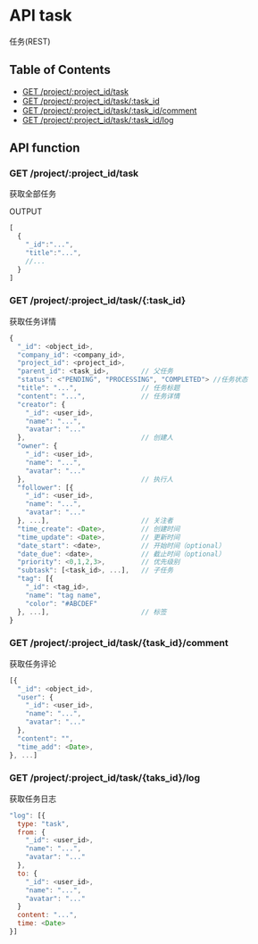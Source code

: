 # API task

任务(REST)

## Table of Contents

* [GET /project/:project_id/task](#get-project-project_id-task)
* [GET /project/:project_id/task/:task_id](#get-project-project_id-task-task_id)
* [GET /project/:project_id/task/:task_id/comment](#get-project-project_id-task-task_id-comment)
* [GET /project/:project_id/task/:task_id/log](#get-project-project_id-task-task_id-log)

## API function

### GET /project/:project_id/task

获取全部任务

OUTPUT
```javascript
[
  {
    "_id":"...",
    "title":"...",
    //...
  }
]
```

### GET /project/:project_id/task/{:task_id}

获取任务详情

```javascript
{
  "_id": <object_id>,
  "company_id": <company_id>,
  "project_id": <project_id>,
  "parent_id": <task_id>,        // 父任务
  "status": <"PENDING", "PROCESSING", "COMPLETED"> //任务状态
  "title": "...",                // 任务标题
  "content": "...",              // 任务详情
  "creator": {
    "_id": <user_id>,
    "name": "...",
    "avatar": "..."
  },                             // 创建人
  "owner": {
    "_id": <user_id>,
    "name": "...",
    "avatar": "..."
  },                             // 执行人
  "follower": [{
    "_id": <user_id>,
    "name": "...",
    "avatar": "..."
  }, ...],                       // 关注者
  "time_create": <Date>,         // 创建时间
  "time_update": <Date>,         // 更新时间
  "date_start": <date>,          // 开始时间（optional）
  "date_due": <date>,            // 截止时间（optional）
  "priority": <0,1,2,3>,         // 优先级别
  "subtask": [<task_id>, ...],   // 子任务
  "tag": [{
    "_id": <tag_id>,
    "name": "tag name",
    "color": "#ABCDEF"
  }, ...],                       // 标签
}
```

### GET /project/:project_id/task/{task_id}/comment

获取任务评论

```javascript
[{                  
  "_id": <object_id>,
  "user": {
    "_id": <user_id>,
    "name": "...",
    "avatar": "..."
  },
  "content": "",
  "time_add": <Date>,
}, ...]
```

### GET /project/:project_id/task/{taks_id}/log

获取任务日志

```javascript
"log": [{
  type: "task",
  from: {
    "_id": <user_id>,
    "name": "...",
    "avatar": "..."
  },
  to: {
    "_id": <user_id>,
    "name": "...",
    "avatar": "..."
  }
  content: "...",
  time: <Date>
}]
```
